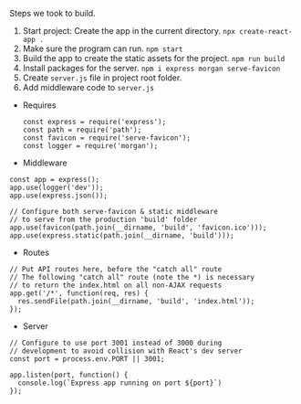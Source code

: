 Steps we took to build.

1. Start project: Create the app in the current directory. ```npx create-react-app .```
2. Make sure the program can run. ```npm start```
3. Build the app to create the static assets for the project. ```npm run build```
4. Install packages for the server. ```npm i express morgan serve-favicon```
5. Create ```server.js``` file in project root folder.
6. Add middleware code to ```server.js```
  - Requires
    ```
    const express = require('express');
    const path = require('path');
    const favicon = require('serve-favicon');
    const logger = require('morgan');
    ```
  - Middleware
  ```
  const app = express();
  app.use(logger('dev'));
  app.use(express.json());

  // Configure both serve-favicon & static middleware
  // to serve from the production 'build' folder
  app.use(favicon(path.join(__dirname, 'build', 'favicon.ico')));
  app.use(express.static(path.join(__dirname, 'build')));
  ```
  - Routes
  ```
  // Put API routes here, before the "catch all" route
  // The following "catch all" route (note the *) is necessary
  // to return the index.html on all non-AJAX requests
  app.get('/*', function(req, res) {
    res.sendFile(path.join(__dirname, 'build', 'index.html'));
  });
  ```
  - Server
  ```
  // Configure to use port 3001 instead of 3000 during
  // development to avoid collision with React's dev server
  const port = process.env.PORT || 3001;

  app.listen(port, function() {
    console.log(`Express app running on port ${port}`)
  });
  ```
